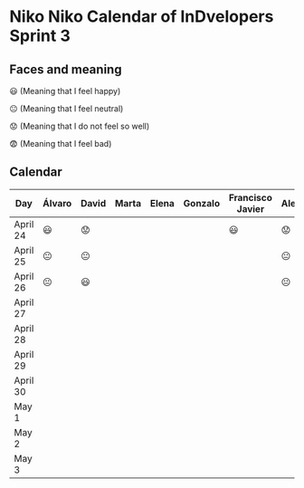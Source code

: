 # Niko Niko Calendar of InDvelopers Sprint 3

## Faces and meaning
:smiley: (Meaning that I feel happy)

:neutral_face: (Meaning that I feel neutral)

:worried: (Meaning that I do not feel so well)

:fearful: (Meaning that I feel bad)


## Calendar

| Day           |     Álvaro    |     David     |     Marta     |     Elena     |    Gonzalo    |Francisco Javier|   Alejandro   |     Luis      |  Juan Pablo   |    Moises     |   Fernando    |
| ------------- | ------------- | ------------- | ------------- | ------------- | ------------- | -------------- | ------------- | ------------- | ------------- | ------------- | ------------- |
| April 24      |   :smiley:    |   :worried:   |               |               |               |   :smiley:     |   :worried:   |       😃      |               |               |   :neutral_face:            |
| April 25      |:neutral_face: | :neutral_face:|               |               |               |                | :neutral_face:| :neutral_face:|               |               |    :neutral_face:           | 
| April 26      |:neutral_face: |   :smiley:    |               |               |               |                | :neutral_face:|               |               |               |    :neutral_face:           |
| April 27      |               |               |               |               |               |                |               |               |               |               |               |
| April 28      |               |               |               |               |               |                |               |               |               |               |               |
| April 29      |               |               |               |               |               |                |               |               |               |               |               |
| April 30      |               |               |               |               |               |                |               |               |               |               |               |
| May 1         |               |               |               |               |               |                |               |               |               |               |               |
| May 2         |               |               |               |               |               |                |               |               |               |               |               |
| May 3         |               |               |               |               |               |                |               |               |               |               |               |

